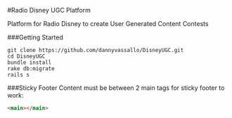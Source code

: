 #Radio Disney UGC Platform

Platform for Radio Disney to create User Generated Content Contests

###Getting Started
```
git clone https://github.com/dannyvassallo/DisneyUGC.git
cd DisneyUGC
bundle install
rake db:migrate
rails s
```

###Sticky Footer
Content must be between 2 main tags for sticky footer to work:
```html
<main></main>
```